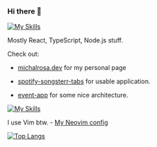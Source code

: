 ### Hi there 👋
[![My Skills](https://skillicons.dev/icons?i=react,nodejs,typescript)](https://skillicons.dev)

Mostly React, TypeScript, Node.js stuff.

Check out:
- [michalrosa.dev](https://michalrosa.dev/) for my personal page

- [spotify-songsterr-tabs](https://github.com/MichalRsa/spotify-songsterr-tabs) for usable application.

- [event-app](https://github.com/MichalRsa/event-app) for some nice architecture.



[![My Skills](https://skillicons.dev/icons?i=neovim)](https://skillicons.dev)

I use Vim btw. - [My Neovim config]([https://nvchad.com/](https://github.com/MichalRsa/neovim-config))


[![Top Langs](https://github-readme-stats.vercel.app/api/top-langs/?username=MichalRsa)](https://github.com/anuraghazra/github-readme-stats)


<!--
**MichalRsa/MichalRsa** is a ✨ _special_ ✨ repository because its `README.md` (this file) appears on your GitHub profile.

Here are some ideas to get you started:

- 🔭 I’m currently working on ...
- 🌱 I’m currently learning ...
- 👯 I’m looking to collaborate on ...
- 🤔 I’m looking for help with ...
- 💬 Ask me about ...
- 📫 How to reach me: ...
- 😄 Pronouns: ...
- ⚡ Fun fact: ...
-->
